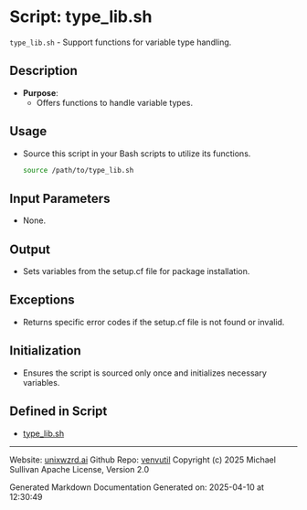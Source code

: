 # Script: type_lib.sh
`type_lib.sh` - Support functions for variable type handling.
## Description
- **Purpose**:
  - Offers functions to handle variable types.
## Usage
  - Source this script in your Bash scripts to utilize its functions.
    ```bash
    source /path/to/type_lib.sh
    ```
## Input Parameters
  - None.
## Output
  - Sets variables from the setup.cf file for package installation.
## Exceptions
  - Returns specific error codes if the setup.cf file is not found or invalid.
## Initialization
  - Ensures the script is sourced only once and initializes necessary variables.



## Defined in Script

* [type_lib.sh](../type_lib_sh.md)
---

Website: [unixwzrd.ai](https://unixwzrd.ai)
Github Repo: [venvutil](https://github.com/unixwzrd/venvutil)
Copyright (c) 2025 Michael Sullivan
Apache License, Version 2.0

Generated Markdown Documentation
Generated on: 2025-04-10 at 12:30:49
